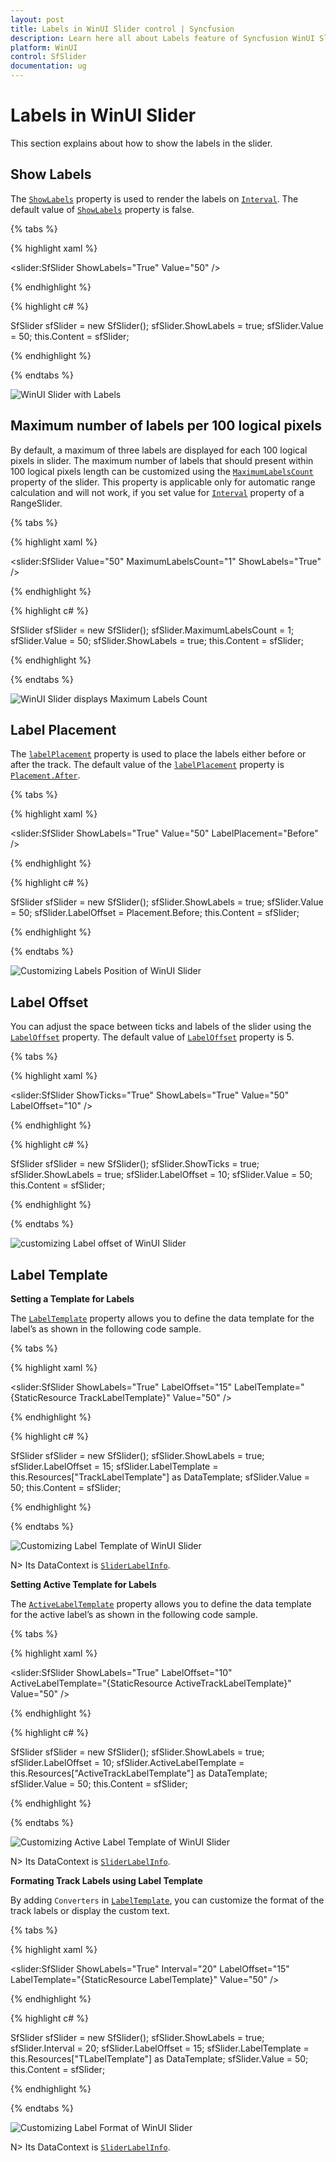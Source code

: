 ```yaml
---
layout: post
title: Labels in WinUI Slider control | Syncfusion
description: Learn here all about Labels feature of Syncfusion WinUI Slider(SfSlider) control with label placement and more.
platform: WinUI
control: SfSlider
documentation: ug
---
```


# Labels in WinUI Slider

This section explains about how to show the labels in the slider.

## Show Labels

The [`ShowLabels`](https://help.syncfusion.com/cr/winui/Syncfusion.UI.Xaml.Sliders.SliderBase.html#Syncfusion_UI_Xaml_Sliders_SliderBase_ShowLabels) property is used to render the labels on [`Interval`](https://help.syncfusion.com/cr/winui/Syncfusion.UI.Xaml.Sliders.SliderBase.html#Syncfusion_UI_Xaml_Sliders_SliderBase_Interval). The default value of [`ShowLabels`](https://help.syncfusion.com/cr/winui/Syncfusion.UI.Xaml.Sliders.SliderBase.html#Syncfusion_UI_Xaml_Sliders_SliderBase_ShowLabels) property is false.

{% tabs %}

{% highlight xaml %}

<slider:SfSlider ShowLabels="True"
                 Value="50" />

{% endhighlight %}

{% highlight c# %}

SfSlider sfSlider = new SfSlider();
sfSlider.ShowLabels = true;
sfSlider.Value = 50;
this.Content = sfSlider;

{% endhighlight %}

{% endtabs %}

![WinUI Slider with Labels](images/labels/winui-slider-labels.png)

## Maximum number of labels per 100 logical pixels

By default, a maximum of three labels are displayed for each 100 logical pixels in slider. The maximum number of labels that should present within 100 logical pixels length can be customized using the [`MaximumLabelsCount`](https://help.syncfusion.com/cr/winui/Syncfusion.UI.Xaml.Sliders.SliderBase.html#Syncfusion_UI_Xaml_Sliders_SliderBase_MaximumLabelsCount) property of the slider. This property is applicable only for automatic range calculation and will not work, if you set value for [`Interval`](https://help.syncfusion.com/cr/winui/Syncfusion.UI.Xaml.Sliders.SliderBase.html#Syncfusion_UI_Xaml_Sliders_SliderBase_Interval) property of a RangeSlider.

{% tabs %}

{% highlight xaml %}

<slider:SfSlider Value="50"
                 MaximumLabelsCount="1"
                 ShowLabels="True" />

{% endhighlight %}

{% highlight c# %}

SfSlider sfSlider = new SfSlider();
sfSlider.MaximumLabelsCount = 1;
sfSlider.Value = 50;
sfSlider.ShowLabels = true;
this.Content = sfSlider;

{% endhighlight %}

{% endtabs %}

![WinUI Slider displays Maximum Labels Count](images/labels/winui-slider-maximum-labels-count.png)

## Label Placement

The [`labelPlacement`](https://help.syncfusion.com/cr/winui/Syncfusion.UI.Xaml.Sliders.SliderBase.html#Syncfusion_UI_Xaml_Sliders_SliderBase_LabelPlacement) property is used to place the labels either before or after the track. The default value of the [`labelPlacement`](https://help.syncfusion.com/cr/winui/Syncfusion.UI.Xaml.Sliders.SliderBase.html#Syncfusion_UI_Xaml_Sliders_SliderBase_LabelPlacement) property is [`Placement.After`](https://help.syncfusion.com/cr/winui/Syncfusion.UI.Xaml.Sliders.Placement.html#Syncfusion_UI_Xaml_Sliders_Placement_After).

{% tabs %}

{% highlight xaml %}

<slider:SfSlider ShowLabels="True"
                 Value="50"
                 LabelPlacement="Before" />

{% endhighlight %}

{% highlight c# %}

SfSlider sfSlider = new SfSlider();
sfSlider.ShowLabels = true;
sfSlider.Value = 50;
sfSlider.LabelOffset = Placement.Before;
this.Content = sfSlider;

{% endhighlight %}

{% endtabs %}

![Customizing Labels Position of WinUI Slider](images/labels/winui-slider-label-position.png)

## Label Offset

You can adjust the space between ticks and labels of the slider using the [`LabelOffset`](https://help.syncfusion.com/cr/winui/Syncfusion.UI.Xaml.Sliders.SliderBase.html#Syncfusion_UI_Xaml_Sliders_SliderBase_LabelOffset) property. The default value of [`LabelOffset`](https://help.syncfusion.com/cr/winui/Syncfusion.UI.Xaml.Sliders.SliderBase.html#Syncfusion_UI_Xaml_Sliders_SliderBase_LabelOffset) property is 5.

{% tabs %}

{% highlight xaml %}

<slider:SfSlider ShowTicks="True"
                 ShowLabels="True"
                 Value="50"
                 LabelOffset="10" />

{% endhighlight %}

{% highlight c# %}

SfSlider sfSlider = new SfSlider();
sfSlider.ShowTicks = true;
sfSlider.ShowLabels = true;
sfSlider.LabelOffset = 10;
sfSlider.Value = 50;
this.Content = sfSlider;

{% endhighlight %}

{% endtabs %}

![customizing Label offset of WinUI Slider](images/labels/winui-slider-label-offset.png)

## Label Template

**Setting a Template for Labels**

The [`LabelTemplate`](https://help.syncfusion.com/cr/winui/Syncfusion.UI.Xaml.Sliders.SliderBase.html#Syncfusion_UI_Xaml_Sliders_SliderBase_LabelTemplate) property allows you to define the data template for the label’s as shown in the following code sample.

{% tabs %}

{% highlight xaml %}

<DataTemplate x:Key="TrackLabelTemplate">
    <Grid CornerRadius="5"
          Background="{ThemeResource SystemBaseLowColor}">
        <TextBlock Text="{Binding Text}"
                   Margin="6" />
    </Grid>
</DataTemplate>

<slider:SfSlider ShowLabels="True"
                 LabelOffset="15"
                 LabelTemplate="{StaticResource TrackLabelTemplate}"
                 Value="50" />

{% endhighlight %}

{% highlight c# %}

SfSlider sfSlider = new SfSlider();
sfSlider.ShowLabels = true;
sfSlider.LabelOffset = 15;
sfSlider.LabelTemplate = this.Resources["TrackLabelTemplate"] as DataTemplate;
sfSlider.Value = 50;
this.Content = sfSlider;

{% endhighlight %}

{% endtabs %}

![Customizing Label Template of WinUI Slider](images/labels/winui-slider-label-template.png)

N> Its DataContext is [`SliderLabelInfo`](https://help.syncfusion.com/cr/winui/Syncfusion.UI.Xaml.Sliders.SliderLabelInfo.html?tabs=tabid-1).

**Setting Active Template for Labels**

The [`ActiveLabelTemplate`](https://help.syncfusion.com/cr/winui/Syncfusion.UI.Xaml.Sliders.SliderBase.html#Syncfusion_UI_Xaml_Sliders_SliderBase_ActiveLabelTemplate) property allows you to define the data template for the active label’s as shown in the following code sample.

{% tabs %}

{% highlight xaml %}

<DataTemplate x:Key="ActiveTrackLabelTemplate">
    <TextBlock Text="{Binding Text}"
               Foreground="{ThemeResource SystemAccentColor}" />
</DataTemplate>

<slider:SfSlider ShowLabels="True"
                 LabelOffset="10"
                 ActiveLabelTemplate="{StaticResource ActiveTrackLabelTemplate}"
                 Value="50" />

{% endhighlight %}

{% highlight c# %}

SfSlider sfSlider = new SfSlider();
sfSlider.ShowLabels = true;
sfSlider.LabelOffset = 10;
sfSlider.ActiveLabelTemplate = this.Resources["ActiveTrackLabelTemplate"] as DataTemplate;
sfSlider.Value = 50;
this.Content = sfSlider;

{% endhighlight %}

{% endtabs %}

![Customizing Active Label Template of WinUI Slider](images/labels/winui-slider-active-label-template.png)

N> Its DataContext is [`SliderLabelInfo`](https://help.syncfusion.com/cr/winui/Syncfusion.UI.Xaml.Sliders.SliderLabelInfo.html?tabs=tabid-1).

**Formating Track Labels using Label Template**

By adding `Converters` in [`LabelTemplate`](https://help.syncfusion.com/cr/winui/Syncfusion.UI.Xaml.Sliders.SliderBase.html#Syncfusion_UI_Xaml_Sliders_SliderBase_LabelTemplate), you can customize the format of the track labels or display the custom text.

{% tabs %}

{% highlight xaml %}

<DataTemplate x:Key="LabelTemplate">
    <TextBlock Text="{Binding Value,
                              Converter={StaticResource FormatStringConverter},
                              ConverterParameter='N2'}" />
</DataTemplate>


<slider:SfSlider ShowLabels="True"
                 Interval="20"
                 LabelOffset="15"
                 LabelTemplate="{StaticResource LabelTemplate}"
                 Value="50" />

{% endhighlight %}

{% highlight c# %}

SfSlider sfSlider = new SfSlider();
sfSlider.ShowLabels = true;
sfSlider.Interval = 20;
sfSlider.LabelOffset = 15;
sfSlider.LabelTemplate = this.Resources["TLabelTemplate"] as DataTemplate;
sfSlider.Value = 50;
this.Content = sfSlider;

{% endhighlight %}

{% endtabs %}

![Customizing Label Format of WinUI Slider](images/labels/winui-slider-label-format.png)

N> Its DataContext is [`SliderLabelInfo`](https://help.syncfusion.com/cr/winui/Syncfusion.UI.Xaml.Sliders.SliderLabelInfo.html?tabs=tabid-1).
